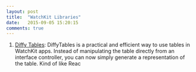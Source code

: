 ```yaml
---
layout: post
title:  "WatchKit Libraries"
date:   2015-09-05 15:20:15
comments: true
---
```


1. [Diffy Tables](https://github.com/radex/DiffyTables): DiffyTables is a practical and efficient way to use tables in WatchKit apps. Instead of manipulating the table directly from an interface controller, you can now simply generate a representation of the table. Kind of like Reac